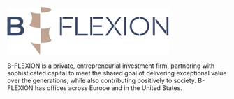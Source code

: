 <img src="https://raw.githubusercontent.com/bflexion/.github/master/profile/images/logo-blue.svg" class="dark-logo" width="370" height="110">

B-FLEXION is a private, entrepreneurial investment firm, partnering with sophisticated capital to meet the shared goal of delivering exceptional value over the generations, while also contributing positively to society.  B-FLEXION has offices across Europe and in the United States.